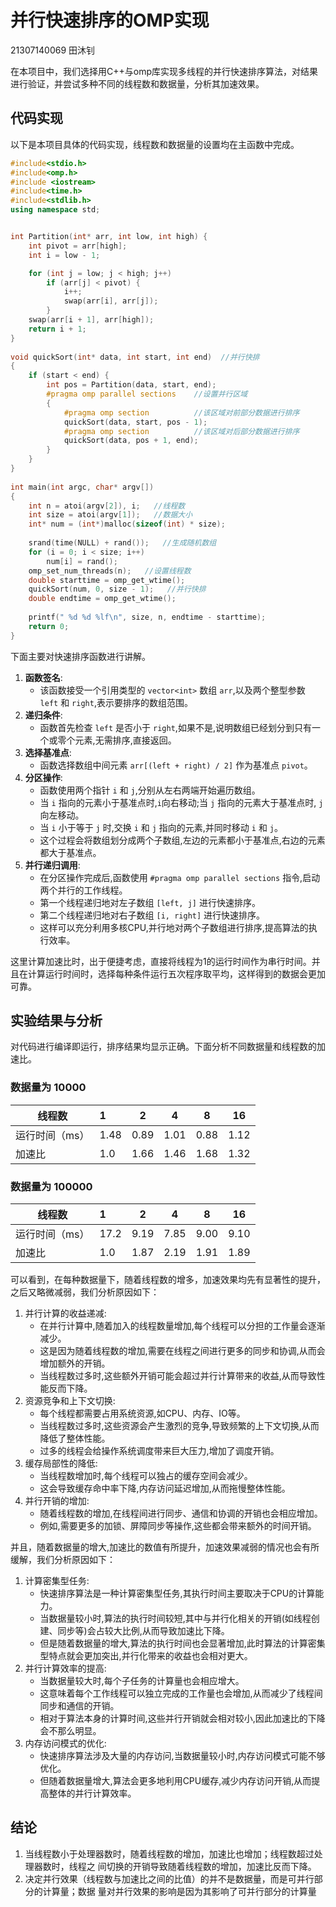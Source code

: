 # 并行快速排序的OMP实现

21307140069 田沐钊

在本项目中，我们选择用C++与omp库实现多线程的并行快速排序算法，对结果进行验证，并尝试多种不同的线程数和数据量，分析其加速效果。



## 代码实现

以下是本项目具体的代码实现，线程数和数据量的设置均在主函数中完成。

```c++
#include<stdio.h>
#include<omp.h>
#include <iostream>
#include<time.h>
#include<stdlib.h>
using namespace std;


int Partition(int* arr, int low, int high) {
    int pivot = arr[high];
    int i = low - 1;

    for (int j = low; j < high; j++)
        if (arr[j] < pivot) {
            i++;
            swap(arr[i], arr[j]);
        }
    swap(arr[i + 1], arr[high]);
    return i + 1;
}
 
void quickSort(int* data, int start, int end)  //并行快排
{
    if (start < end) {
        int pos = Partition(data, start, end);
        #pragma omp parallel sections    //设置并行区域
        {
            #pragma omp section          //该区域对前部分数据进行排序
            quickSort(data, start, pos - 1);
            #pragma omp section          //该区域对后部分数据进行排序
            quickSort(data, pos + 1, end);
        }
    }
}
 
int main(int argc, char* argv[])
{
    int n = atoi(argv[2]), i;   //线程数
    int size = atoi(argv[1]);   //数据大小
    int* num = (int*)malloc(sizeof(int) * size);
 
    srand(time(NULL) + rand());   //生成随机数组
    for (i = 0; i < size; i++)
        num[i] = rand();
    omp_set_num_threads(n);   //设置线程数
    double starttime = omp_get_wtime();
    quickSort(num, 0, size - 1);   //并行快排
    double endtime = omp_get_wtime();
 
    printf(" %d %d %lf\n", size, n, endtime - starttime);
    return 0;
}
```

下面主要对快速排序函数进行讲解。

1. **函数签名**:
   - 该函数接受一个引用类型的 `vector<int>` 数组 `arr`,以及两个整型参数 `left` 和 `right`,表示要排序的数组范围。
2. **递归条件**:
   - 函数首先检查 `left` 是否小于 `right`,如果不是,说明数组已经划分到只有一个或零个元素,无需排序,直接返回。
3. **选择基准点**:
   - 函数选择数组中间元素 `arr[(left + right) / 2]` 作为基准点 `pivot`。
4. **分区操作**:
   - 函数使用两个指针 `i` 和 `j`,分别从左右两端开始遍历数组。
   - 当 `i` 指向的元素小于基准点时,`i`向右移动;当 `j` 指向的元素大于基准点时, `j`向左移动。
   - 当 `i` 小于等于 `j` 时,交换 `i` 和 `j` 指向的元素,并同时移动 `i` 和 `j`。
   - 这个过程会将数组划分成两个子数组,左边的元素都小于基准点,右边的元素都大于基准点。
5. **并行递归调用**:
   - 在分区操作完成后,函数使用 `#pragma omp parallel sections` 指令,启动两个并行的工作线程。
   - 第一个线程递归地对左子数组 `[left, j]` 进行快速排序。
   - 第二个线程递归地对右子数组 `[i, right]` 进行快速排序。
   - 这样可以充分利用多核CPU,并行地对两个子数组进行排序,提高算法的执行效率。



这里计算加速比时，出于便捷考虑，直接将线程为1的运行时间作为串行时间。并且在计算运行时间时，选择每种条件运行五次程序取平均，这样得到的数据会更加可靠。



## 实验结果与分析

对代码进行编译即运行，排序结果均显示正确。下面分析不同数据量和线程数的加速比。

### 数据量为 10000

| 线程数 | 1 | 2 | 4 | 8 | 16 |
| ---- | :--- | ---- | ---- | ---- | ---- |
| 运行时间（ms）| 1.48 | 0.89 | 1.01 | 0.88 | 1.12 |
| 加速比 | 1.0 | 1.66 | 1.46 | 1.68 | 1.32 |

### 数据量为 100000

| 线程数 | 1 | 2 | 4 | 8 | 16 |
| ---- | :--- | ---- | ---- | ---- | ---- |
| 运行时间（ms）| 17.2 | 9.19 | 7.85 | 9.00 | 9.10 |
| 加速比 | 1.0 | 1.87 | 2.19 | 1.91 | 1.89 |



可以看到，在每种数据量下，随着线程数的增多，加速效果均先有显著性的提升，之后又略微减弱，我们分析原因如下：

1. 并行计算的收益递减:
   - 在并行计算中,随着加入的线程数量增加,每个线程可以分担的工作量会逐渐减少。
   - 这是因为随着线程数的增加,需要在线程之间进行更多的同步和协调,从而会增加额外的开销。
   - 当线程数过多时,这些额外开销可能会超过并行计算带来的收益,从而导致性能反而下降。
2. 资源竞争和上下文切换:
   - 每个线程都需要占用系统资源,如CPU、内存、IO等。
   - 当线程数过多时,这些资源会产生激烈的竞争,导致频繁的上下文切换,从而降低了整体性能。
   - 过多的线程会给操作系统调度带来巨大压力,增加了调度开销。
3. 缓存局部性的降低:
   - 当线程数增加时,每个线程可以独占的缓存空间会减少。
   - 这会导致缓存命中率下降,内存访问延迟增加,从而拖慢整体性能。
4. 并行开销的增加:
   - 随着线程数的增加,在线程间进行同步、通信和协调的开销也会相应增加。
   - 例如,需要更多的加锁、屏障同步等操作,这些都会带来额外的时间开销。

并且，随着数据量的增大,加速比的数值有所提升，加速效果减弱的情况也会有所缓解，我们分析原因如下：

1. 计算密集型任务:
   - 快速排序算法是一种计算密集型任务,其执行时间主要取决于CPU的计算能力。
   - 当数据量较小时,算法的执行时间较短,其中与并行化相关的开销(如线程创建、同步等)会占较大比例,从而导致加速比下降。
   - 但是随着数据量的增大,算法的执行时间也会显著增加,此时算法的计算密集型特点就会更加突出,并行化带来的收益也会相对更大。
2. 并行计算效率的提高:
   - 当数据量较大时,每个子任务的计算量也会相应增大。
   - 这意味着每个工作线程可以独立完成的工作量也会增加,从而减少了线程间同步和通信的开销。
   - 相对于算法本身的计算时间,这些并行开销就会相对较小,因此加速比的下降会不那么明显。
3. 内存访问模式的优化:
   - 快速排序算法涉及大量的内存访问,当数据量较小时,内存访问模式可能不够优化。
   - 但随着数据量增大,算法会更多地利用CPU缓存,减少内存访问开销,从而提高整体的并行计算效率。



## 结论

1. 当线程数小于处理器数时，随着线程数的增加，加速比也增加；线程数超过处理器数时，线程之
间切换的开销导致随着线程数的增加，加速比反而下降。
3. 决定并行效果（线程数与加速比之间的比值）的并不是数据量，而是可并行部分的计算量；数据
量对并行效果的影响是因为其影响了可并行部分的计算量
